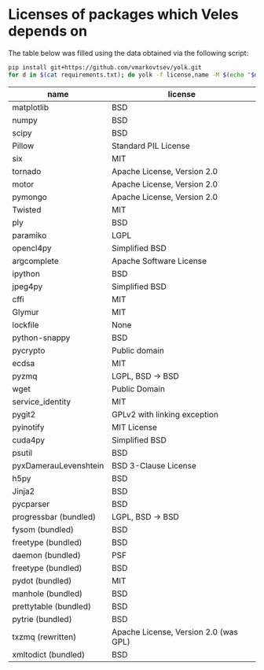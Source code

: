 Licenses of packages which Veles depends on
===========================================

The table below was filled using the data obtained via the following script:

```sh
pip install git+https://github.com/vmarkovtsev/yolk.git
for d in $(cat requirements.txt); do yolk -f license,name -M $(echo "$d" | sed 's/[<>=]/ /g' | cut -d ' ' -f 1) && echo ""; done
```

| name                  | license                                    |
|-----------------------|--------------------------------------------|
| matplotlib            | BSD                                        |
| numpy                 | BSD                                        |
| scipy                 | BSD                                        |
| Pillow                | Standard PIL License                       |
| six                   | MIT                                        |
| tornado               | Apache License, Version 2.0                |
| motor                 | Apache License, Version 2.0                |
| pymongo               | Apache License, Version 2.0                |
| Twisted               | MIT                                        |
| ply                   | BSD                                        |
| paramiko              | LGPL                                       |
| opencl4py             | Simplified BSD                             |
| argcomplete           | Apache Software License                    |
| ipython               | BSD                                        |
| jpeg4py               | Simplified BSD                             |
| cffi                  | MIT                                        |
| Glymur                | MIT                                        |
| lockfile              | None                                       |
| python-snappy         | BSD                                        |
| pycrypto              | Public domain                              |
| ecdsa                 | MIT                                        |
| pyzmq                 | LGPL, BSD -> BSD                           |
| wget                  | Public Domain                              |
| service_identity      | MIT                                        |
| pygit2                | GPLv2 with linking exception               |
| pyinotify             | MIT License                                |
| cuda4py               | Simplified BSD                             |
| psutil                | BSD                                        |
| pyxDamerauLevenshtein | BSD 3-Clause License                       |
| h5py                  | BSD                                        |
| Jinja2                | BSD                                        |
| pycparser             | BSD                                        |
| progressbar (bundled) | LGPL, BSD -> BSD                           |
| fysom (bundled)       | BSD                                        |
| freetype (bundled)    | BSD                                        |
| daemon (bundled)      | PSF                                        |
| freetype (bundled)    | BSD                                        |
| pydot (bundled)       | MIT                                        |
| manhole (bundled)     | BSD                                        |
| prettytable (bundled) | BSD                                        |
| pytrie (bundled)      | BSD                                        |
| txzmq (rewritten)     | Apache License, Version 2.0 (was GPL)      |
| xmltodict (bundled)   | BSD                                        |
